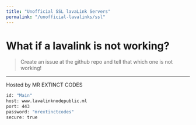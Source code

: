 ```yaml
---
title: "Unofficial SSL lavaLink Servers"
permalink: "/unofficial-lavalinks/ssl"
---
```


# What if a lavalink is not working?
> Create an issue at the github repo and tell that which one is not working!
---
Hosted by MR EXTINCT CODES

```bash
id: "Main"
host: www.lavalinknodepublic.ml
port: 443
password: "mrextinctcodes"
secure: true
```

<!-- Add below this line. Don't remove anything which is not yours -->
